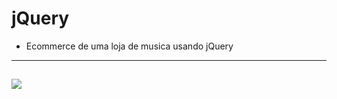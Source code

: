 jQuery
===============================================

- Ecommerce de uma loja de musica usando jQuery

--------------------
 ![](https://github.com/jacksonn455/loja-jquery/blob/master/imagem.png)
--------------------

